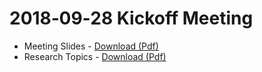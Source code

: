 # 2018‐09‐28 Kickoff Meeting

- Meeting Slides - [Download (Pdf)](../pdfs/2018-09-28-Kickoff-Meeting.pdf)  
- Research Topics - [Download (Pdf)](../pdfs/2018-09-28-Kickoff-Meeting.pdf)
